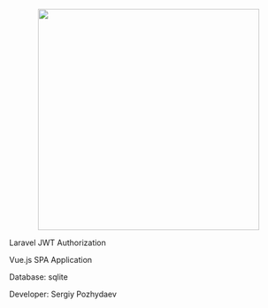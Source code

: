 <p align="center"><a href="https://laravel.com" target="_blank"><img src="https://raw.githubusercontent.com/laravel/art/master/logo-lockup/5%20SVG/2%20CMYK/1%20Full%20Color/laravel-logolockup-cmyk-red.svg" width="400"></a></p>

<p>Laravel JWT Authorization</p>

<p>Vue.js SPA Application</p> 

<p>Database: sqlite</p>
 
<p>Developer: Sergiy Pozhydaev</p> 




  
